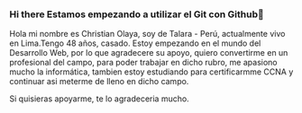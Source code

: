 ### Hi there Estamos empezando a utilizar el Git con Github👋

Hola mi nombre es Christian Olaya, soy de Talara - Perú, actualmente vivo en Lima.Tengo 48 años, casado. Estoy empezando en el mundo del Desarrollo Web, por lo que agradecere su apoyo, quiero convertirme en un profesional del campo, para poder trabajar en dicho rubro, me apasiono mucho la informática, tambien estoy estudiando para certificarmme CCNA y continuar asi meterme de lleno en dicho campo.

Si quisieras apoyarme, te lo agradeceria mucho.
<!--
**christianolayaalvarado/christianolayaalvarado** is a ✨ _special_ ✨ repository because its `README.md` (this file) appears on your GitHub profile.

Here are some ideas to get you started:

- 🔭 I’m currently working on ...
- 🌱 I’m currently learning ...
- 👯 I’m looking to collaborate on ...
- 🤔 I’m looking for help with ...
- 💬 Ask me about ...
- 📫 How to reach me: ...
- 😄 Pronouns: ...
- ⚡ Fun fact: ...
-->
